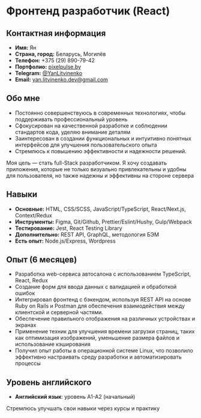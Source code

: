 # Фронтенд разработчик (React)

## Контактная информация

- **Имя:** Ян
- **Страна, город:** Беларусь, Могилёв
- **Телефон:** +375 (29) 890-79-42
- **Портфолио:** [pixelpulse.by](https://pixelpulse.by/)
- **Telegram:** [@YanLitvinenko](https://t.me/YanLitvinenko)
- **Email:** yan.litvinenko.dev@gmail.com

## Обо мне

- Постоянно совершенствуюсь в современных технологиях, чтобы поддерживать профессиональный уровень
- Сфокусирован на качественной разработке и соблюдении стандартов кода, уделяю внимание деталям
- Заинтересован в создании функциональных и интуитивно понятных интерфейсов для улучшения пользовательского опыта
- Стремлюсь к повышению эффективности и надежности решений.

Моя цель — стать full-Stack разработчиком. Я хочу создавать приложения, которые не только визуально привлекательны и удобны для пользователя, но также надежны и эффективны на стороне сервера

## Навыки

- **Основные:** HTML, CSS/SCSS, JavaScript/TypeScript, React/Next.js, Context/Redux
- **Инструменты:** Figma, Git/Github, Prettier/Eslint/Hushy, Gulp/Webpack
- **Тестирование:** Jest, React Testing Library
- **Дополнительно:** REST API, GraphQL, методология БЭМ
- **Есть опыт:** Node.js/Express, Wordpress

## Опыт (6 месяцев)

- Разработка web-сервиса автосалона с использованием TypeScript, React, Redux
- Создание форм для ввода данных с валидацией и обработкой ошибок
- Интегрировал фронтенд с бэкендом, используя REST API на основе Ruby on Rails и Postman для обеспечения взаимодействия между клиентской и серверной частями.
- Обеспечение правильного отображения на различных устройствах и экранах
- Применение техник для улучшения времени загрузки страниц, таких как оптимизация изображений, уменьшение размера файлов и использование кэширования
- Получил опыт работы в операционной системе Linux, что позволило эффективно настраивать среду разработки и автоматизировать процессы

## Уровень английского

- **Английский язык**: уровень A1-A2 (начальный)

Стремлюсь улучшать свои навыки через курсы и практику

